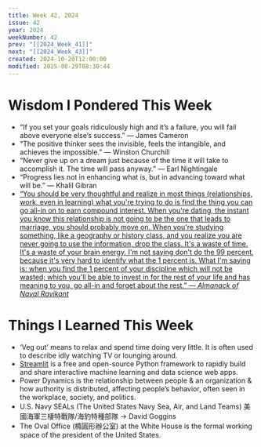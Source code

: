 ```yaml
---
title: Week 42, 2024
issue: 42
year: 2024
weekNumber: 42
prev: "[[2024_Week_41]]"
next: "[[2024_Week_43]]"
created: 2024-10-20T12:00:00
modified: 2025-08-29T08:30:44
---
```


# Wisdom I Pondered This Week

* “If you set your goals ridiculously high and it’s a failure, you will fail above everyone else’s success.” — James Cameron
* “The positive thinker sees the invisible, feels the intangible, and achieves the impossible.” — Winston Churchill
* “Never give up on a dream just because of the time it will take to accomplish it. The time will pass anyway.” — Earl Nightingale
* “Progress lies not in enhancing what is, but in advancing toward what will be.” — Khalil Gibran
* [“You should be very thoughtful and realize in most things (relationships, work, even in learning) what you're trying to do is find the thing you can go all-in on to earn compound interest. When you're dating, the instant you know this relationship is not going to be the one that leads to marriage, you should probably move on. When you're studying something, like a geography or history class, and you realize you are never going to use the information, drop the class. It's a waste of time. It's a waste of your brain energy. I'm not saying don't do the 99 percent, because it's very hard to identify what the 1 percent is. What I'm saying is: when you find the 1 percent of your discipline which will not be wasted; which you'll be able to invest in for the rest of your life and has meaning to you, go all-in and forget about the rest.” — _Almanack of Naval Ravikant_](https://www.navalmanack.com/)

# Things I Learned This Week

* ‘Veg out’ means to relax and spend time doing very little. It is often used to describe idly watching TV or lounging around.
* [Streamlit](https://streamlit.io) is a free and open-source Python framework to rapidly build and share interactive machine learning and data science web apps.
* Power Dynamics is the relationship between people \& an organization \& how authority is distributed, affecting people’s behavior, often seen in the workplace, society, and politics.
* U.S. Navy SEALs (The United States Navy Sea, Air, and Land Teams) 美國海軍三棲特戰隊/海豹特種部隊 → David Goggins
* The Oval Office (橢圓形辦公室) at the White House is the formal working space of the president of the United States.
